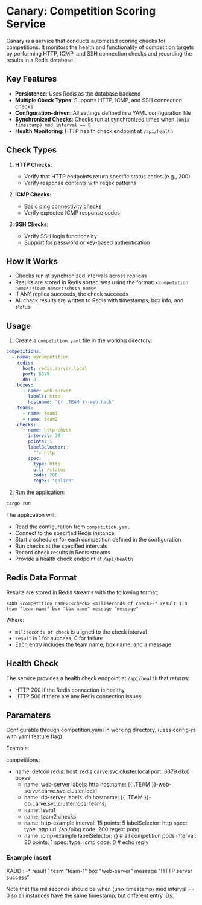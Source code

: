 # Canary: Competition Scoring Service

Canary is a service that conducts automated scoring checks for competitions. It monitors the health and functionality of competition targets by performing HTTP, ICMP, and SSH connection checks and recording the results in a Redis database.

## Key Features

* **Persistence**: Uses Redis as the database backend
* **Multiple Check Types**: Supports HTTP, ICMP, and SSH connection checks
* **Configuration-driven**: All settings defined in a YAML configuration file
* **Synchronized Checks**: Checks run at synchronized times when `(unix timestamp) mod interval == 0`
* **Health Monitoring**: HTTP health check endpoint at `/api/health`

## Check Types

1. **HTTP Checks**:
   * Verify that HTTP endpoints return specific status codes (e.g., 200)
   * Verify response contents with regex patterns

2. **ICMP Checks**:
   * Basic ping connectivity checks
   * Verify expected ICMP response codes

3. **SSH Checks**:
   * Verify SSH login functionality
   * Support for password or key-based authentication

## How It Works

* Checks run at synchronized intervals across replicas
* Results are stored in Redis sorted sets using the format: `<competition name>:<team name>:<check name>`
* If ANY replica succeeds, the check succeeds
* All check results are written to Redis with timestamps, box info, and status

## Usage

1. Create a `competition.yaml` file in the working directory:

```yaml
competitions:
  - name: mycompetition
    redis:
      host: redis.server.local
      port: 6379
      db: 0
    boxes:
      - name: web-server
        labels: http
        hostname: "{{ .TEAM }}-web.hack"
    teams:
      - name: team1
      - name: team2
    checks:
      - name: http-check
        interval: 30
        points: 5
        labelSelector:
          "": http
        spec:
          type: http
          url: /status
          code: 200
          regex: "online"
```

2. Run the application:

```bash
cargo run
```

The application will:
- Read the configuration from `competition.yaml`
- Connect to the specified Redis instance
- Start a scheduler for each competition defined in the configuration
- Run checks at the specified intervals
- Record check results in Redis streams
- Provide a health check endpoint at `/api/health`

## Redis Data Format

Results are stored in Redis streams with the following format:

```
XADD <competition name>:<check> <miliseconds of check>-* result 1|0 team "team-name" box "box-name" message "message"
```

Where:
- `miliseconds of check` is aligned to the check interval
- `result` is 1 for success, 0 for failure
- Each entry includes the team name, box name, and a message

## Health Check

The service provides a health check endpoint at `/api/health` that returns:
- HTTP 200 if the Redis connection is healthy
- HTTP 500 if there are any Redis connection issues
## Paramaters
Configurable through competition.yaml in working directory. (uses config-rs with yaml feature flag)

Example:

competitions:
- name: defcon
  redis:
    host: redis.carve.svc.cluster.local
    port: 6379
    db:0
  boxes:
  - name: web-server
    labels: http
    hostname: {{ .TEAM }}-web-server.carve.svc.cluster.local
  - name: db-server
    labels: db
    hostname: {{ .TEAM }}-db.carve.svc.cluster.local
  teams:
  - name: team1
  - name: team2
  checks:
  - name: http-example 
    interval: 15
    points: 5
    labelSelector: http
    spec:
      type: http
      url: /api/ping
      code: 200
      regex: pong
  - name: icmp-example
    labelSelector: {} # all competition pods
    interval: 30
    points: 1
    spec:
      type: icmp
      code: 0 # echo reply


### Example insert

XADD <competition name>:<check> <miliseconds of check>-* result 1 team "team-1" box "web-server"  message "HTTP server success"

Note that the miliseconds should be when (unix timestamp) mod interval == 0 so all instances have the same timestamp, but different entry IDs.

